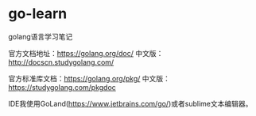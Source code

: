 # go-learn
golang语言学习笔记

官方文档地址：https://golang.org/doc/  中文版：http://docscn.studygolang.com/

官方标准库文档：https://golang.org/pkg/ 中文版：https://studygolang.com/pkgdoc

IDE我使用GoLand(https://www.jetbrains.com/go/)或者sublime文本编辑器。
